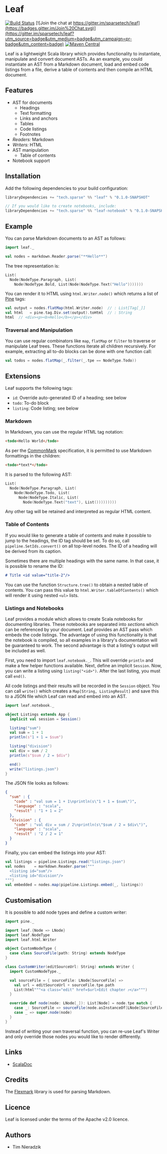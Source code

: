 # Leaf
[![Build Status](https://travis-ci.org/sparsetech/leaf.svg)](https://travis-ci.org/sparsetech/leaf)
[![Join the chat at https://gitter.im/sparsetech/leaf](https://badges.gitter.im/Join%20Chat.svg)](https://gitter.im/sparsetech/leaf?utm_source=badge&utm_medium=badge&utm_campaign=pr-badge&utm_content=badge)
[![Maven Central](https://img.shields.io/maven-central/v/tech.sparse/leaf_2.12.svg)](http://search.maven.org/#search%7Cga%7C1%7Cg%3A%22tech.sparse%22%20AND%20a%3A%22leaf_2.12%22)

Leaf is a lightweight Scala library which provides functionality to instantiate, manipulate and convert document ASTs. As an example, you could instantiate an AST from a Markdown document, load and embed code listings from a file, derive a table of contents and then compile an HTML document.

## Features
* AST for documents
    * Headings
    * Text formatting
    * Links and anchors
    * Tables
    * Code listings
    * Footnotes
* *Readers:* Markdown
* *Writers:* HTML
* AST manipulation
    * Table of contents
* Notebook support

## Installation
Add the following dependencies to your build configuration:

```sbt
libraryDependencies += "tech.sparse" %% "leaf" % "0.1.0-SNAPSHOT"

// If you would like to create notebooks, include:
libraryDependencies += "tech.sparse" %% "leaf-notebook" % "0.1.0-SNAPSHOT"
```

## Example
You can parse Markdown documents to an AST as follows:

```scala
import leaf._

val nodes = markdown.Reader.parse("**Hello**")
```

The tree representation is:

```scala
List(
  Node(NodeType.Paragraph, List(
    Node(NodeType.Bold, List(Node(NodeType.Text("Hello")))))))
```

You can render it to HTML using `html.Writer.node()` which returns a list of [Pine](https://github.com/sparsetech/pine) tags:

```scala
val output = nodes.flatMap(html.Writer.node)  // : List[Tag[_]]
val html   = pine.tag.Div.set(output).toHtml  // : String
html  // <div><p><b>Hello</b></p></div>
```

### Traversal and Manipulation
You can use regular combinators like `map`, `flatMap` or `filter` to traverse or manipulate Leaf trees. These functions iterate all children recursively. For example, extracting all to-do blocks can be done with one function call:

```scala
val todos = nodes.flatMap(_.filter(_.tpe == NodeType.Todo))
```

## Extensions
Leaf supports the following tags:

* `id`: Override auto-generated ID of a heading; see below
* `todo`: To-do block
* `listing`: Code listing; see below

### Markdown
In Markdown, you can use the regular HTML tag notation:

```html
<todo>Hello World</todo>
```

As per the [CommonMark](http://spec.commonmark.org/) specification, it is permitted to use Markdown formattings in the children:

```markdown
<todo>*text*</todo>
```

It is parsed to the following AST:

```scala
List(
  Node(NodeType.Paragraph, List(
    Node(NodeType.Todo, List(
      Node(NodeType.Italic, List(
        Node(NodeType.Text("text"), List()))))))))
```

Any other tag will be retained and interpreted as regular HTML content.

### Table of Contents
If you would like to generate a table of contents and make it possible to jump to the headings, the ID tag should be set. To do so, call `pipeline.SetIds.convert()` on all top-level nodes. The ID of a heading will be derived from its caption.

Sometimes there are multiple headings with the same name. In that case, it is possible to rename the ID:

```markdown
# Title <id value="title-2"/>
```

You can use the function `Structure.tree()` to obtain a nested table of contents. You can pass this value to `html.Writer.tableOfContents()` which will render it using nested `<ul>` lists.

### Listings and Notebooks
Leaf provides a module which allows to create Scala notebooks for documenting libraries. These notebooks are separated into *sections* which can be referenced by your document. Leaf provides an AST pass which embeds the code listings. The advantage of using this functionality is that the notebook is compiled, so all examples in a library's documentation will be guaranteed to work. The second advantage is that a listing's output will be included as well.

First, you need to import `leaf.notebook._`. This will override `println` and make a few helper functions available. Next, define an implicit `Session`. Now, you can write a listing using `listing("<id>")`. After the last listing, you must call `end()`.

All code listings and their results will be recorded in the `Session` object. You can call `write()` which creates a `Map[String, ListingResult]` and save this to a JSON file which Leaf can read and embed into an AST.

```scala
import leaf.notebook._

object Listings extends App {
  implicit val session = Session()

  listing("sum")
  val sum = 1 + 1
  println(s"1 + 1 = $sum")

  listing("division")
  val div = sum / 2
  println(s"$sum / 2 = $div")

  end()
  write("listings.json")
}
```

The JSON file looks as follows:

```json
{
  "sum" : {
    "code" : "val sum = 1 + 1\nprintln(s\"1 + 1 = $sum\")",
    "language" : "scala",
    "result" : "1 + 1 = 2"
  },
  "division" : {
    "code" : "val div = sum / 2\nprintln(s\"$sum / 2 = $div\")",
    "language" : "scala",
    "result" : "2 / 2 = 1"
  }
}
```

Finally, you can embed the listings into your AST:

```scala
val listings = pipeline.Listings.read("listings.json")
val nodes    = markdown.Reader.parse("""
  <listing id="sum"/>
  <listing id="division"/>
""")
val embedded = nodes.map(pipeline.Listings.embed(_, listings))
```

## Customisation
It is possible to add node types and define a custom writer:

```scala
import pine._

import leaf.{Node => LNode}
import leaf.NodeType
import leaf.html.Writer

object CustomNodeType {
  case class SourceFile(path: String) extends NodeType
}

class CustomWriter(editSourceUrl: String) extends Writer {
  import CustomNodeType._

  val sourceFile = { sourceFile: LNode[SourceFile] =>
    val url = editSourceUrl + sourceFile.tpe.path
    List(html"""<a class="edit" href=$url>Edit chapter ⤴</a>""")
  }

  override def node(node: LNode[_]): List[Node] = node.tpe match {
    case _: SourceFile => sourceFile(node.asInstanceOf[LNode[SourceFile]])
    case _ => super.node(node)
  }
}
```

Instead of writing your own traversal function, you can re-use Leaf's Writer and only override those nodes you would like to render differently.

## Links
* [ScalaDoc](https://www.javadoc.io/doc/tech.sparse/leaf_2.12/)

## Credits
The [Flexmark](https://github.com/vsch/flexmark-java) library is used for parsing Markdown.

## Licence
Leaf is licensed under the terms of the Apache v2.0 licence.

## Authors
* Tim Nieradzik
